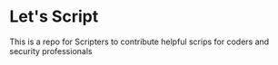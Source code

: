 # Let's Script
This is a repo for Scripters to contribute helpful scrips for coders and security professionals
